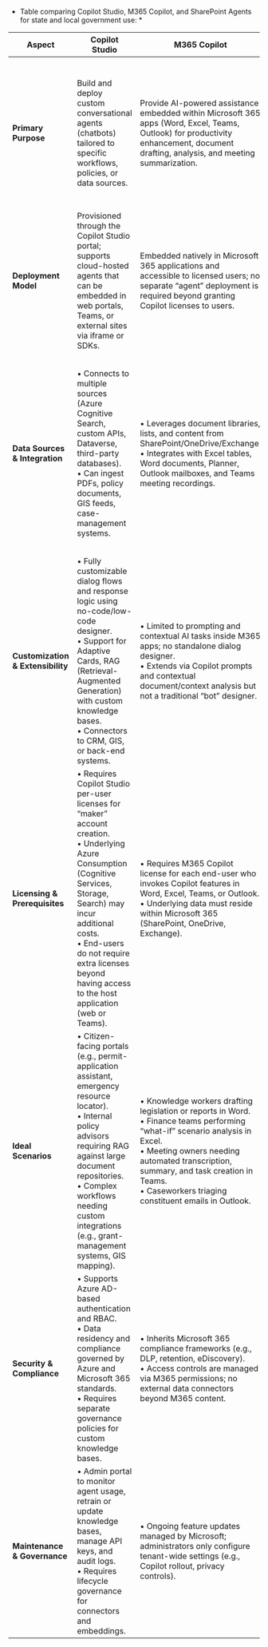 * Table comparing Copilot Studio, M365 Copilot, and SharePoint Agents for state and local government use: *

| **Aspect**                        | **Copilot Studio**                                                                                                                                                                                                                                                                      | **M365 Copilot**                                                                                                                                                                                                                                                                    | **SharePoint Agents**                                                                                                                                                                                                              |
| --------------------------------- | --------------------------------------------------------------------------------------------------------------------------------------------------------------------------------------------------------------------------------------------------------------------------------------- | ----------------------------------------------------------------------------------------------------------------------------------------------------------------------------------------------------------------------------------------------------------------------------------- | ---------------------------------------------------------------------------------------------------------------------------------------------------------------------------------------------------------------------------------- |
| **Primary Purpose**               | Build and deploy custom conversational agents (chatbots) tailored to specific workflows, policies, or data sources.                                                                                                                                                                     | Provide AI-powered assistance embedded within Microsoft 365 apps (Word, Excel, Teams, Outlook) for productivity enhancement, document drafting, analysis, and meeting summarization.                                                                                                | Host lightweight Q\&A or task-oriented bots directly within SharePoint pages and libraries, drawing on SharePoint content (lists, libraries, pages) as the knowledge base.                                                         |
| **Deployment Model**              | Provisioned through the Copilot Studio portal; supports cloud-hosted agents that can be embedded in web portals, Teams, or external sites via iframe or SDKs.                                                                                                                           | Embedded natively in Microsoft 365 applications and accessible to licensed users; no separate “agent” deployment is required beyond granting Copilot licenses to users.                                                                                                             | Deployed as a SharePoint Framework (SPFx) web part or Power Automate-backed chatbot integrated directly into SharePoint Online pages or Team Sites.                                                                                |
| **Data Sources & Integration**    | • Connects to multiple sources (Azure Cognitive Search, custom APIs, Dataverse, third-party databases).<br>• Can ingest PDFs, policy documents, GIS feeds, case-management systems.                                                                                                     | • Leverages document libraries, lists, and content from SharePoint/OneDrive/Exchange.<br>• Integrates with Excel tables, Word documents, Planner, Outlook mailboxes, and Teams meeting recordings.                                                                                  | • Reads and queries SharePoint lists, libraries, and pages (including custom columns and metadata).<br>• Can invoke Power Automate flows for external APIs or Dataverse lookups, but primarily stays within SharePoint context.    |
| **Customization & Extensibility** | • Fully customizable dialog flows and response logic using no-code/low-code designer.<br>• Support for Adaptive Cards, RAG (Retrieval-Augmented Generation) with custom knowledge bases.<br>• Connectors to CRM, GIS, or back-end systems.                                              | • Limited to prompting and contextual AI tasks inside M365 apps; no standalone dialog designer.<br>• Extends via Copilot prompts and contextual document/context analysis but not a traditional “bot” designer.                                                                     | • Customizable Q\&A templates for FAQs and knowledge articles.<br>• Supports simple dialog trees. Advanced logic may require Power Automate or Azure Functions.<br>• Can use PnP.js or REST for deeper customization.              |
| **Licensing & Prerequisites**     | • Requires Copilot Studio per-user licenses for “maker” account creation.<br>• Underlying Azure Consumption (Cognitive Services, Storage, Search) may incur additional costs.<br>• End-users do not require extra licenses beyond having access to the host application (web or Teams). | • Requires M365 Copilot license for each end-user who invokes Copilot features in Word, Excel, Teams, or Outlook.<br>• Underlying data must reside within Microsoft 365 (SharePoint, OneDrive, Exchange).                                                                           | • Requires SharePoint Online license (included in most M365 bundles).<br>• If Power Automate is used for advanced logic, additional Power Automate licensing may apply.<br>• No separate “Copilot” license is needed.              |
| **Ideal Scenarios**               | • Citizen-facing portals (e.g., permit-application assistant, emergency resource locator).<br>• Internal policy advisors requiring RAG against large document repositories.<br>• Complex workflows needing custom integrations (e.g., grant-management systems, GIS mapping).           | • Knowledge workers drafting legislation or reports in Word.<br>• Finance teams performing “what-if” scenario analysis in Excel.<br>• Meeting owners needing automated transcription, summary, and task creation in Teams.<br>• Caseworkers triaging constituent emails in Outlook. | • Intranet-based FAQ bot for employees (e.g., HR policies, IT helpdesk).<br>• Document retrieval agent that locates the latest version of a compliance form.<br>• Onboarding guide that tracks progress via SharePoint task lists. |
| **Security & Compliance**         | • Supports Azure AD-based authentication and RBAC.<br>• Data residency and compliance governed by Azure and Microsoft 365 standards.<br>• Requires separate governance policies for custom knowledge bases.                                                                             | • Inherits Microsoft 365 compliance frameworks (e.g., DLP, retention, eDiscovery).<br>• Access controls are managed via M365 permissions; no external data connectors beyond M365 content.                                                                                          | • Inherits SharePoint Online security trimming (site-level and item-level permissions).<br>• Any external calls via Power Automate must be secured with proper connectors and service principals.                                  |
| **Maintenance & Governance**      | • Admin portal to monitor agent usage, retrain or update knowledge bases, manage API keys, and audit logs.<br>• Requires lifecycle governance for connectors and embeddings.                                                                                                            | • Ongoing feature updates managed by Microsoft; administrators only configure tenant-wide settings (e.g., Copilot rollout, privacy controls).                                                                                                                                       | • Governed via SharePoint site-collection administration.<br>• Maintenance involves updating Q\&A content or Power Automate flows, patching SPFx packages, and monitoring site usage.                                              |
